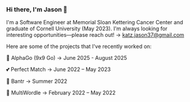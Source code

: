 ### Hi there, I'm Jason 👋

I'm a Software Engineer at Memorial Sloan Kettering Cancer Center and graduate of Cornell University (May 2023). I'm always looking for interesting opportunities––please reach out! -> katz.jason37@gmail.com

Here are some of the projects that I've recently worked on:

🧠 AlphaGo (9x9 Go) -> June 2025 - August 2025

💕 Perfect Match -> June 2022 – May 2023

🚀 Bantr -> Summer 2022

🧩 MultiWordle -> February 2022 – May 2022





<!--
**katzjason/katzjason** is a ✨ _special_ ✨ repository because its `README.md` (this file) appears on your GitHub profile.

Here are some ideas to get you started:

- 🔭 I’m currently working on ...
- 🌱 I’m currently learning ...
- 👯 I’m looking to collaborate on ...
- 🤔 I’m looking for help with ...
- 💬 Ask me about ...
- 📫 How to reach me: ...
- 😄 Pronouns: ...
- ⚡ Fun fact: ...
-->
